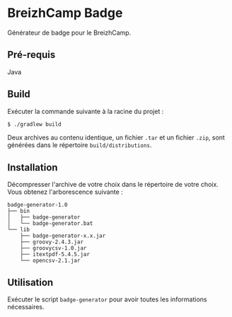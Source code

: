 BreizhCamp Badge
===

Générateur de badge pour le BreizhCamp.

Pré-requis
----

Java

Build
---

Exécuter la commande suivante à la racine du projet :

```bash
$ ./gradlew build
```

Deux archives au contenu identique, un fichier `.tar` et un fichier `.zip`, sont générées dans le répertoire `build/distributions`.

Installation
---

Décompresser l'archive de votre choix dans le répertoire de votre choix. Vous obtenez l'arborescence suivante :

```
badge-generator-1.0
├── bin
│   ├── badge-generator
│   └── badge-generator.bat
└── lib
    ├── badge-generator-x.x.jar
    ├── groovy-2.4.3.jar
    ├── groovycsv-1.0.jar
    ├── itextpdf-5.4.5.jar
    └── opencsv-2.1.jar
```

Utilisation
---

Exécuter le script `badge-generator` pour avoir toutes les informations nécessaires.